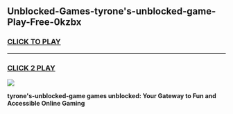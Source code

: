 
## Unblocked-Games-tyrone's-unblocked-game-Play-Free-0kzbx
<h3>
<a href="https://premium76.site?title=tyrone's-unblocked-game&ref=20M">CLICK TO PLAY</a></h3>
<hr>

<h3>
<a href="https://premium76.site?title=tyrone's-unblocked-game&ref=20M">CLICK 2 PLAY</a>
  
</h3>

<a href="https://premium76.site?title=tyrone's-unblocked-game&ref=19M"><img src="https://clearcache.store/games.png"></a>


**tyrone's-unblocked-game games unblocked: Your Gateway to Fun and Accessible Online Gaming**
